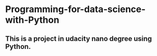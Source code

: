 # Programming-for-data-science-with-Python

## This is a project in udacity nano degree using Python.
